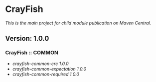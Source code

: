 # CrayFish

_This is the main project for child module publication on Maven Central._

## Version: 1.0.0

### CrayFish :: COMMON
* _crayfish-common-crc *1.0.0*_
* _crayfish-common-expectation *1.0.0*_
* _crayfish-common-required *1.0.0*_
